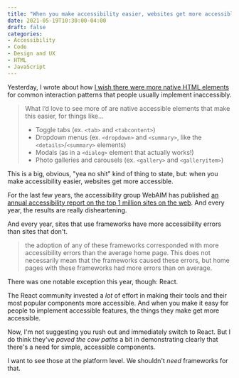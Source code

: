 ```yaml
---
title: "When you make accessibility easier, websites get more accessible"
date: 2021-05-19T10:30:00-04:00
draft: false
categories:
- Accessibility
- Code
- Design and UX
- HTML
- JavaScript
---
```


Yesterday, I wrote about how [I wish there were more native HTML elements](/accessibility-is-hard.-its-also-your-job./) for common interaction patterns that people usually implement inaccessibly.

> What I’d love to see more of are native accessible elements that make this easier, for things like…
>
> - Toggle tabs (ex. `<tab>` and `<tabcontent>`)
> - Dropdown menus (ex. `<dropdown>` and `<summary>`, like the `<details>`/`<summary>` elements)
> - Modals (as in a `<dialog>` element that actually works!)
> - Photo galleries and carousels (ex. `<gallery>` and `<galleryitem>`)

This is a big, obvious, "yea no shit" kind of thing to state, but: when you make accessibility easier, websites get more accessible.

For the last few years, the accessibility group WebAIM has published [an annual accessibility report on the top 1 million sites on the web](https://webaim.org/projects/million/). And every year, the results are really disheartening.

And every year, sites that use frameworks have more accessibility errors than sites that don't.

> the adoption of any of these frameworks corresponded with more accessibility errors than the average home page. This does not necessarily mean that the frameworks caused these errors, but home pages with these frameworks had more errors than on average.

There was one notable exception this year, though: React.

The React community invested a _lot_ of effort in making their tools and their most popular components more accessible. And when you make it easy for people to implement accessible features, the things they make get more accessible.

Now, I'm not suggesting you rush out and immediately switch to React. But I do think they've _paved the cow paths_ a bit in demonstrating clearly that there's a need for simple, accessible components.

I want to see those at the platform level. We shouldn't _need_ frameworks for that.